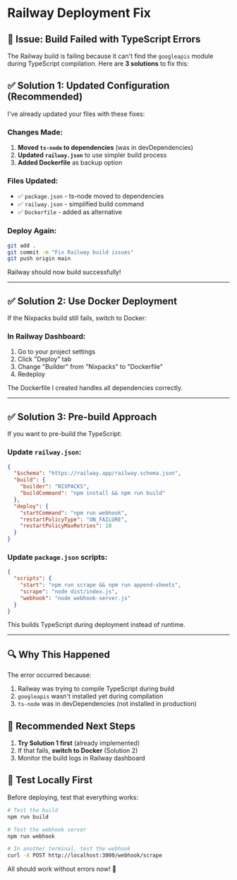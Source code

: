 # Railway Deployment Fix

## 🚨 Issue: Build Failed with TypeScript Errors

The Railway build is failing because it can't find the `googleapis` module during TypeScript compilation. Here are **3 solutions** to fix this:

## ✅ **Solution 1: Updated Configuration (Recommended)**

I've already updated your files with these fixes:

### Changes Made:

1. **Moved `ts-node` to dependencies** (was in devDependencies)
2. **Updated `railway.json`** to use simpler build process
3. **Added Dockerfile** as backup option

### Files Updated:

- ✅ `package.json` - ts-node moved to dependencies
- ✅ `railway.json` - simplified build command
- ✅ `Dockerfile` - added as alternative

### Deploy Again:

```bash
git add .
git commit -m "Fix Railway build issues"
git push origin main
```

Railway should now build successfully!

---

## ✅ **Solution 2: Use Docker Deployment**

If the Nixpacks build still fails, switch to Docker:

### In Railway Dashboard:

1. Go to your project settings
2. Click "Deploy" tab
3. Change "Builder" from "Nixpacks" to "Dockerfile"
4. Redeploy

The Dockerfile I created handles all dependencies correctly.

---

## ✅ **Solution 3: Pre-build Approach**

If you want to pre-build the TypeScript:

### Update `railway.json`:

```json
{
  "$schema": "https://railway.app/railway.schema.json",
  "build": {
    "builder": "NIXPACKS",
    "buildCommand": "npm install && npm run build"
  },
  "deploy": {
    "startCommand": "npm run webhook",
    "restartPolicyType": "ON_FAILURE",
    "restartPolicyMaxRetries": 10
  }
}
```

### Update `package.json` scripts:

```json
{
  "scripts": {
    "start": "npm run scrape && npm run append-sheets",
    "scrape": "node dist/index.js",
    "webhook": "node webhook-server.js"
  }
}
```

This builds TypeScript during deployment instead of runtime.

---

## 🔍 **Why This Happened**

The error occurred because:

1. Railway was trying to compile TypeScript during build
2. `googleapis` wasn't installed yet during compilation
3. `ts-node` was in devDependencies (not installed in production)

## 🎯 **Recommended Next Steps**

1. **Try Solution 1 first** (already implemented)
2. If that fails, **switch to Docker** (Solution 2)
3. Monitor the build logs in Railway dashboard

## 🧪 **Test Locally First**

Before deploying, test that everything works:

```bash
# Test the build
npm run build

# Test the webhook server
npm run webhook

# In another terminal, test the webhook
curl -X POST http://localhost:3000/webhook/scrape
```

All should work without errors now! 🚀
